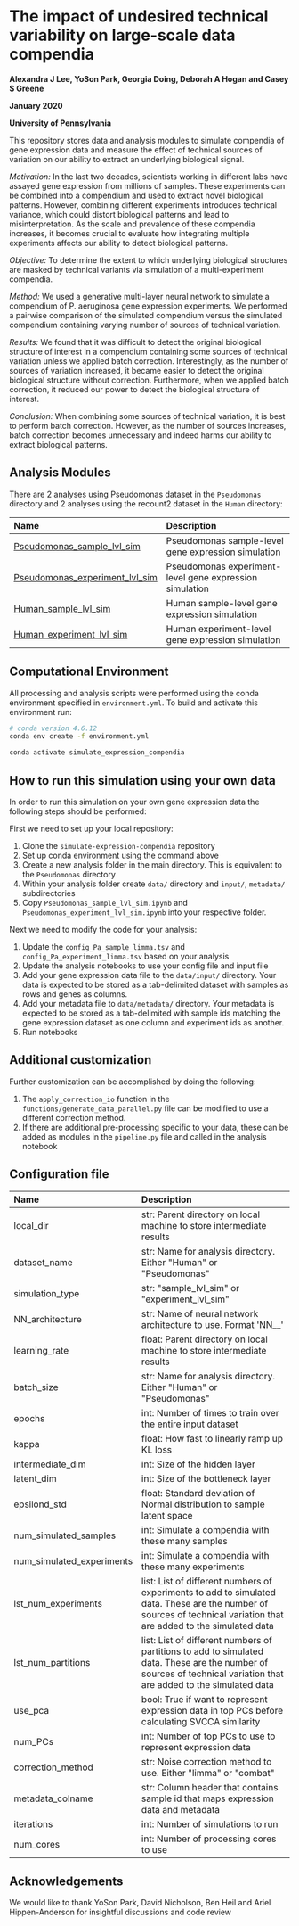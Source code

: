 # The impact of undesired technical variability on large-scale data compendia

**Alexandra J Lee, YoSon Park, Georgia Doing, Deborah A Hogan and Casey S Greene**

**January 2020**

**University of Pennsylvania**

This repository stores data and analysis modules to simulate compendia of gene expression data and measure the effect of technical sources of variation on our ability to extract an underlying biological signal.  

*Motivation:* In the last two decades, scientists working in different labs have assayed gene expression from millions of samples. These experiments can be combined into a compendium and used to extract novel biological patterns. However, combining different experiments introduces technical variance, which could distort biological patterns and lead to misinterpretation. As the scale and prevalence of these compendia increases, it becomes crucial to evaluate how integrating multiple experiments affects our ability to detect biological patterns.

*Objective:* To determine the extent to which underlying biological structures are masked by technical variants via simulation of a multi-experiment compendia.

*Method:* We used a generative multi-layer neural network to simulate a compendium of P. aeruginosa gene expression experiments. We performed a pairwise comparison of the simulated compendium versus the simulated compendium containing varying number of sources of technical variation.

*Results:* We found that it was difficult to detect the original biological structure of interest in a compendium containing some sources of technical variation unless we applied batch correction. Interestingly, as the number of sources of variation increased, it became easier to detect the original biological structure without correction. Furthermore, when we applied batch correction, it reduced our power to detect the biological structure of interest.     

*Conclusion:* When combining some sources of technical variation, it is best to perform batch correction. However, as the number of sources increases, batch correction becomes unnecessary and indeed harms our ability to extract biological patterns.

## Analysis Modules

There are 2 analyses using Pseudomonas dataset in the `Pseudomonas` directory and 2 analyses using the recount2 dataset in the `Human` directory:

| Name | Description |
| :--- | :---------- |
| [Pseudomonas_sample_lvl_sim](Pseudomonas/Pseudomonas_sample_lvl_sim.ipynb) | Pseudomonas sample-level gene expression simulation|
| [Pseudomonas_experiment_lvl_sim](Pseudomonas/Pseudomonas_experiment_lvl_sim.ipynb) | Pseudomonas experiment-level gene expression simulation|
| [Human_sample_lvl_sim](Human/Human_sample_lvl_sim.ipynb) | Human sample-level gene expression simulation|
| [Human_experiment_lvl_sim](Human/Human_experiment_lvl_sim.ipynb) | Human experiment-level gene expression simulation|


## Computational Environment

All processing and analysis scripts were performed using the conda environment specified in `environment.yml`.
To build and activate this environment run:

```bash
# conda version 4.6.12
conda env create -f environment.yml

conda activate simulate_expression_compendia
```

## How to run this simulation using your own data

In order to run this simulation on your own gene expression data the following steps should be performed:

First we need to set up your local repository: 
1. Clone the ```simulate-expression-compendia``` repository
2. Set up conda environment using the command above
3. Create a new analysis folder in the main directory. This is equivalent to the ```Pseudomonas``` directory
4. Within your analysis folder create ```data/``` directory and ```input/```, ```metadata/``` subdirectories
5. Copy ```Pseudomonas_sample_lvl_sim.ipynb``` and ```Pseudomonas_experiment_lvl_sim.ipynb``` into your respective folder.  

Next we need to modify the code for your analysis:
1. Update the ```config_Pa_sample_limma.tsv``` and ```config_Pa_experiment_limma.tsv``` based on your analysis
2. Update the analysis notebooks to use your config file and input file
3. Add your gene expression data file to the ```data/input/``` directory.  Your data is expected to be stored as a tab-delimited dataset with samples as rows and genes as columns.
4. Add your metadata file to ```data/metadata/``` directory.  Your metadata is expected to be stored as a tab-delimited with sample ids matching the gene expression dataset as one column and experiment ids as another. 
5. Run notebooks

## Additional customization

Further customization can be accomplished by doing the following:

1. The ```apply_correction_io``` function in the ```functions/generate_data_parallel.py``` file can be modified to use a different correction method.
2. If there are additional pre-processing specific to your data, these can be added as modules in the ```pipeline.py``` file and called in the analysis notebook

## Configuration file

| Name | Description |
| :--- | :---------- |
| local_dir| str: Parent directory on local machine to store intermediate results|
| dataset_name| str: Name for analysis directory. Either "Human" or "Pseudomonas"|
| simulation_type | str: "sample_lvl_sim" or "experiment_lvl_sim"|
| NN_architecture | str: Name of neural network architecture to use. Format 'NN_<intermediate layer>_<latent layer>'|
| learning_rate| float: Parent directory on local machine to store intermediate results|
| batch_size | str: Name for analysis directory. Either "Human" or "Pseudomonas"|
| epochs | int: Number of times to train over the entire input dataset|
| kappa | float: How fast to linearly ramp up KL loss|
| intermediate_dim| int: Size of the hidden layer|
| latent_dim | int: Size of the bottleneck layer|
| epsilond_std | float: Standard deviation of Normal distribution to sample latent space|
| num_simulated_samples | int: Simulate a compendia with these many samples|
| num_simulated_experiments| int: Simulate a compendia with these many experiments|
| lst_num_experiments | list:  List of different numbers of experiments to add to simulated data.  These are the number of sources of technical variation that are added to the simulated data|
| lst_num_partitions | list:  List of different numbers of partitions to add to simulated data.  These are the number of sources of technical variation that are added to the simulated data|
| use_pca | bool: True if want to represent expression data in top PCs before calculating SVCCA similarity|
| num_PCs | int: Number of top PCs to use to represent expression data|
| correction_method | str: Noise correction method to use. Either "limma" or "combat"|
| metadata_colname | str: Column header that contains sample id that maps expression data and metadata|
| iterations | int: Number of simulations to run|
| num_cores | int: Number of processing cores to use|

## Acknowledgements
We would like to thank YoSon Park, David Nicholson, Ben Heil and Ariel Hippen-Anderson for insightful discussions and code review